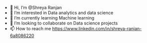 - 👋 Hi, I’m @Shreya Ranjan
- 👀 I’m interested in Data analytics and data science
- 🌱 I’m currently learning Machine learning
- 💞️ I’m looking to collaborate on Data science projects
- 📫 How to reach me https://www.linkedin.com/in/shreya-ranjan-6a8086220

<!---
Shreyaranjan16/Shreyaranjan16 is a ✨ special ✨ repository because its `README.md` (this file) appears on your GitHub profile.
You can click the Preview link to take a look at your changes.
--->
